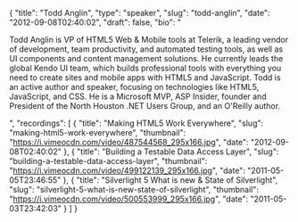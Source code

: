 {
  "title": "Todd Anglin",
  "type": "speaker",
  "slug": "todd-anglin",
  "date": "2012-09-08T02:40:02",
  "draft": false,
  "bio": "<p>Todd Anglin is VP of HTML5 Web & Mobile tools at Telerik, a leading vendor of development, team productivity, and automated testing tools, as well as UI components and content management solutions. He currently leads the global Kendo UI team, which builds professional tools with everything you need to create sites and mobile apps with HTML5 and JavaScript. Todd is an active author and speaker, focusing on technologies like HTML5, JavaScript, and CSS. He is a Microsoft MVP, ASP Insider, founder and President of the North Houston .NET Users Group, and an O'Reilly author.</p>",
  "recordings": [
    {
      "title": "Making HTML5 Work Everywhere",
      "slug": "making-html5-work-everywhere",
      "thumbnail": "https://i.vimeocdn.com/video/487544568_295x166.jpg",
      "date": "2012-09-08T02:40:02"
    },
    {
      "title": "Building a Testable Data Access Layer",
      "slug": "building-a-testable-data-access-layer",
      "thumbnail": "https://i.vimeocdn.com/video/499122139_295x166.jpg",
      "date": "2011-05-05T23:46:55"
    },
    {
      "title": "Silverlight 5 What is new & State of Silverlight",
      "slug": "silverlight-5-what-is-new-state-of-silverlight",
      "thumbnail": "https://i.vimeocdn.com/video/500553999_295x166.jpg",
      "date": "2011-05-03T23:42:03"
    }
  ]
}